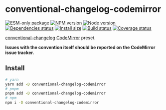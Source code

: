 # conventional-changelog-codemirror

[![ESM-only package][package]][package-url]
[![NPM version][npm]][npm-url]
[![Node version][node]][node-url]
[![Dependencies status][deps]][deps-url]
[![Install size][size]][size-url]
[![Build status][build]][build-url]
[![Coverage status][coverage]][coverage-url]

[package]: https://img.shields.io/badge/package-ESM--only-ffe536.svg
[package-url]: https://nodejs.org/api/esm.html

[npm]: https://img.shields.io/npm/v/conventional-changelog-codemirror.svg
[npm-url]: https://npmjs.com/package/conventional-changelog-codemirror

[node]: https://img.shields.io/node/v/conventional-changelog-codemirror.svg
[node-url]: https://nodejs.org

[deps]: https://img.shields.io/librariesio/release/npm/conventional-changelog-codemirror
[deps-url]: https://libraries.io/npm/conventional-changelog-codemirror/tree

[size]: https://packagephobia.com/badge?p=conventional-changelog-codemirror
[size-url]: https://packagephobia.com/result?p=conventional-changelog-codemirror

[build]: https://img.shields.io/github/actions/workflow/status/conventional-changelog/conventional-changelog/ci.yaml?branch=master
[build-url]: https://github.com/conventional-changelog/conventional-changelog/actions

[coverage]: https://coveralls.io/repos/github/conventional-changelog/conventional-changelog/badge.svg?branch=master
[coverage-url]: https://coveralls.io/github/conventional-changelog/conventional-changelog?branch=master

[conventional-changelog](https://github.com/conventional-changelog/conventional-changelog) [CodeMirror](https://github.com/codemirror/codemirror) preset.

**Issues with the convention itself should be reported on the CodeMirror issue tracker.**

## Install

```bash
# yarn
yarn add -D conventional-changelog-codemirror
# pnpm
pnpm add -D conventional-changelog-codemirror
# npm
npm i -D conventional-changelog-codemirror
```
